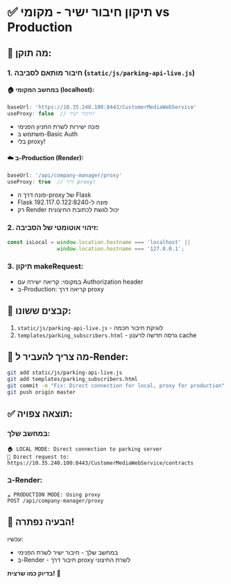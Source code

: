 # ✅ **תיקון חיבור ישיר - מקומי vs Production**

## 🎯 **מה תוקן:**

### **1. חיבור מותאם לסביבה** (`static/js/parking-api-live.js`)

#### **🏠 במחשב המקומי (localhost):**
```javascript
baseUrl: 'https://10.35.240.100:8443/CustomerMediaWebService'
useProxy: false  // חיבור ישיר!
```
- פונה ישירות לשרת החניון הפנימי
- משתמש ב-Basic Auth
- בלי proxy!

#### **☁️ ב-Production (Render):**
```javascript
baseUrl: '/api/company-manager/proxy'
useProxy: true  // דרך proxy!
```
- פונה דרך ה-proxy של Flask
- Flask פונה ל-192.117.0.122:8240
- רק Render יכול לגשת לכתובת החיצונית

### **2. זיהוי אוטומטי של הסביבה:**
```javascript
const isLocal = window.location.hostname === 'localhost' || 
                window.location.hostname === '127.0.0.1';
```

### **3. תיקון makeRequest:**
- במקומי: קריאה ישירה עם Authorization header
- ב-Production: קריאה דרך proxy

## 📝 **קבצים ששונו:**
1. `static/js/parking-api-live.js` - לוגיקת חיבור חכמה
2. `templates/parking_subscribers.html` - גרסה חדשה לרענון cache

## 🚀 **מה צריך להעביר ל-Render:**

```bash
git add static/js/parking-api-live.js
git add templates/parking_subscribers.html
git commit -m "Fix: Direct connection for local, proxy for production"
git push origin master
```

## ✅ **תוצאה צפויה:**

### **במחשב שלך:**
```
🏠 LOCAL MODE: Direct connection to parking server
🔗 Direct request to: https://10.35.240.100:8443/CustomerMediaWebService/contracts
```

### **ב-Render:**
```
☁️ PRODUCTION MODE: Using proxy
POST /api/company-manager/proxy
```

## 🎉 **הבעיה נפתרה!**

עכשיו:
- במחשב שלך - חיבור ישיר לשרת הפנימי
- ב-Render - חיבור דרך proxy לשרת החיצוני

**בדיוק כמו שרצית!** 🎯

